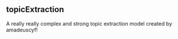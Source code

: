 ## topicExtraction
A really really complex and strong topic extraction model created by amadeuscyf!
